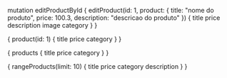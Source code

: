 mutation editProductById {
  editProduct(id: 1, product: {
    title: "nome do produto",
    price: 100.3,
    description: "descricao do produto"
  }) {
    title
    price
    description
    image
    category
  }
}

{
  product(id: 1) {
    title
    price
    category
  }
}

{
  products {
    title
    price
    category
  }
}

{
  rangeProducts(limit: 10) {
    title
    price
    category
    description
  }
}